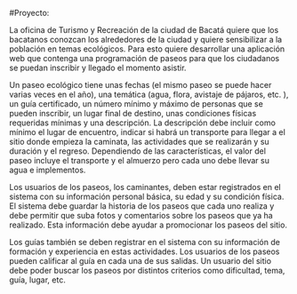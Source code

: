 #Proyecto:

La oficina de Turismo y Recreación de la ciudad de Bacatá quiere que los bacatanos conozcan los alrededores de la ciudad y quiere sensibilizar a la población en temas ecológicos. Para esto quiere desarrollar una aplicación web que contenga una programación de paseos para que los ciudadanos se puedan inscribir y llegado el momento asistir.

Un paseo ecológico tiene unas fechas (el mismo paseo se puede hacer varias veces en el año), una temática (agua, flora, avistaje de pájaros, etc. ), un guía certificado, un número mínimo y máximo de personas que se pueden inscribir, un lugar final de destino, unas condiciones físicas requeridas mínimas y una descripción. La descripción debe incluir como mínimo el lugar de encuentro, indicar si habrá un transporte para llegar a el sitio donde empieza la caminata, las actividades que se realizarán y su duración y el regreso. Dependiendo de las características, el valor del paseo incluye el transporte y el almuerzo pero cada uno debe llevar su agua e implementos.

Los usuarios de los paseos, los caminantes, deben estar registrados en el sistema con su información personal básica, su edad y su condición física. El sistema debe guardar la historia de los paseos que cada uno realiza y debe permitir que suba fotos y comentarios sobre los paseos que ya ha realizado. Esta información debe ayudar a promocionar los paseos del sitio.

Los guías también se deben registrar en el sistema con su información de formación y experiencia en estas actividades. Los usuarios de los paseos pueden calificar al guía en cada una de sus salidas. Un usuario del sitio debe poder buscar los paseos por distintos criterios como dificultad, tema, guía, lugar, etc.

